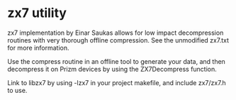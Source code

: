 # zx7 utility

zx7 implementation by Einar Saukas allows for low impact decompression routines with very thorough offline compression. See the unmodified zx7.txt for more information.

Use the compress routine in an offline tool to generate your data, and then decompress it on Prizm devices by using the ZX7Decompress function.

Link to libzx7 by using -lzx7 in your project makefile, and include zx7/zx7.h to use. 